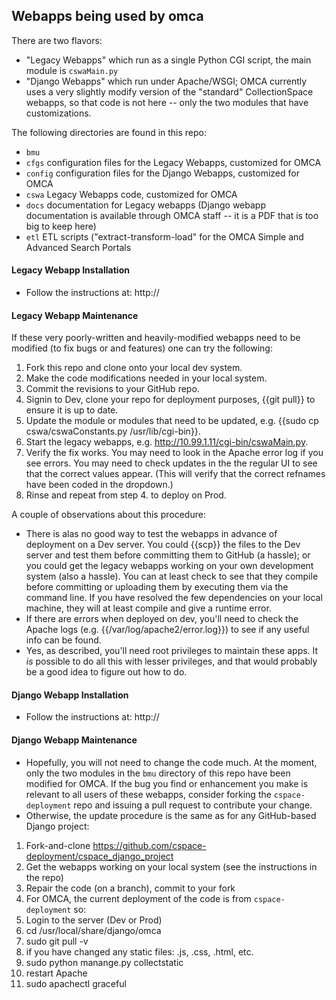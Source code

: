 ## Webapps being used by omca

There are two flavors:

* "Legacy Webapps" which run as a single Python CGI script, the main module is `cswaMain.py`
* "Django Webapps" which run under Apache/WSGI; OMCA currently uses a very slightly modify version of
the "standard" CollectionSpace webapps,
so that code is not here -- only the two modules that have customizations.

The following directories are found in this repo:

* `bmu`
* `cfgs` configuration files for the Legacy Webapps, customized for OMCA
* `config` configuration files for the Django Webapps, customized for OMCA
* `cswa` Legacy Webapps code, customized for OMCA
* `docs` documentation for Legacy webapps (Django webapp documentation is available through OMCA staff -- it is a PDF that is too big to keep here)
* `etl` ETL scripts ("extract-transform-load" for the OMCA Simple and Advanced Search Portals

#### Legacy Webapp Installation

* Follow the instructions at: http://

#### Legacy Webapp Maintenance

If these very poorly-written and heavily-modified webapps need to be modified (to fix bugs or and features)
one can try the following:

1. Fork this repo and clone onto your local dev system.
1. Make the code modifications needed in your local system.
1. Commit the revisions to your GitHub repo.
1. Signin to Dev, clone your repo for deployment purposes, {{git pull}} to ensure it is up to date.
1. Update the module or modules that need to be updated, e.g. {{sudo cp cswa/cswaConstants.py /usr/lib/cgi-bin}}.
1. Start the legacy webapps, e.g. http://10.99.1.11/cgi-bin/cswaMain.py.
1. Verify the fix works. You may need to look in the Apache error log if you see errors. You may
need to check updates in the the regular UI to see that the correct values appear.
(This will verify that the correct refnames have been coded in the dropdown.)
1. Rinse and repeat from step 4. to deploy on Prod.

A couple of observations about this procedure:

* There is alas no good way to test the webapps in advance of deployment on a Dev server. You could {{scp}} the files to the Dev server and test them before committing them to GitHub (a hassle); or you could get the legacy webapps working on your own development system (also a hassle). You can at least check to see that they compile before committing or uploading them by executing them via the command line. If you have resolved the few dependencies on your local machine, they will at least compile and give a runtime error.
* If there are errors when deployed on dev, you'll need to check the Apache logs (e.g. {{/var/log/apache2/error.log}}) to see if any useful info can be found.
* Yes, as described, you'll need root privileges to maintain these apps. It _is_ possible to do all this with lesser privileges, and that would probably be a good idea to figure out how to do.

#### Django Webapp Installation

* Follow the instructions at: http://

#### Django Webapp Maintenance

* Hopefully, you will not need to change the code much. At the moment, only the
two modules in the `bmu` directory of this repo have been modified for OMCA. If the bug you find or enhancement you
make is relevant to all users of these webapps, consider forking the `cspace-deployment` repo and issuing a pull
request to contribute your change.
* Otherwise, the update procedure is the same as for any GitHub-based Django project:

1. Fork-and-clone https://github.com/cspace-deployment/cspace_django_project
1. Get the webapps working on your local system (see the instructions in the repo)
1. Repair the code (on a branch), commit to your fork
1. For OMCA, the current deployment of the code is from `cspace-deployment` so:
1. Login to the server (Dev or Prod)
1. cd /usr/local/share/django/omca
1. sudo git pull -v
1. if you have changed any static files: .js, .css, .html, etc.
1. sudo python manange.py collectstatic
1. restart Apache
1. sudo apachectl graceful
